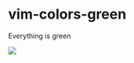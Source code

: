 # vim-colors-green

Everything is green

![](https://user-images.githubusercontent.com/5572/150612768-c23b1bd4-9d2d-45ab-8a4c-2bb781e3ef47.png)
